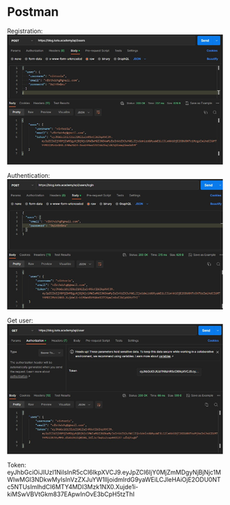 # Postman
Registration:  
![image](https://github.com/nerrv/Postman/blob/main/registration.jpg)

Authentication:  
![image](https://github.com/nerrv/Postman/blob/main/authentication.jpg)

Get user:  
![image](https://github.com/nerrv/Postman/blob/main/getuser.jpg)

Token: eyJhbGciOiJIUzI1NiIsInR5cCI6IkpXVCJ9.eyJpZCI6IjY0MjZmMDgyNjBjNjc1MWIwMGI3NDkwMyIsInVzZXJuYW1lIjoidmlrdG9yaWEiLCJleHAiOjE2ODU0NTc5NTUsImlhdCI6MTY4MDI3Mzk1NX0.Xujde1i-kiMSwVBVtGkm837EApwInOvE3bCpH5tzThI

